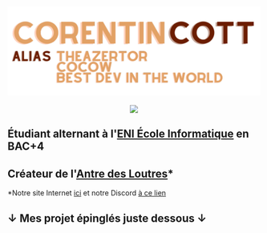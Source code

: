 ![Corentin COTT](https://github.com/Corentin-cott/Corentin-cott/blob/main/CorentinCOTT.png?raw=true)

<div align="center">
  <img src="https://img.shields.io/badge/Dev-Junior!-brown" align="center" />
</div>

## Étudiant alternant à l'[ENI École Informatique](https://www.eni-ecole.fr/) en BAC+4
## Créateur de l'[Antre des Loutres](https://antredesloutres.fr)*
*Notre site Internet [ici](https://antredesloutres.fr) et notre Discord [à ce lien](https://discord.gg/k4ZBFVdntp)

## ↓ Mes projet épinglés juste dessous ↓
